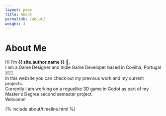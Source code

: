 ```yaml
---
layout: page
title: About
permalink: /about/
weight: 3
---
```


# **About Me**

Hi I'm **{{ site.author.name }}** :wave:,<br>
I am a Game Designer and Indie Game Developer based in Covilhã, Portugal :portugal:.  
In this website you can check out my previous work and my current projects.  
Currently I am working on a roguelike 3D game in Godot as part of my Master's Degree second semester project.  
Welcome!

<!-- <div class="row">
{% include about/skills.html title="Game Engines" source=site.data.programming-skills %}
{% include about/skills.html title="Other Skills" source=site.data.other-skills %}
</div> -->

<div class="row">
{% include about/timeline.html %}
</div>